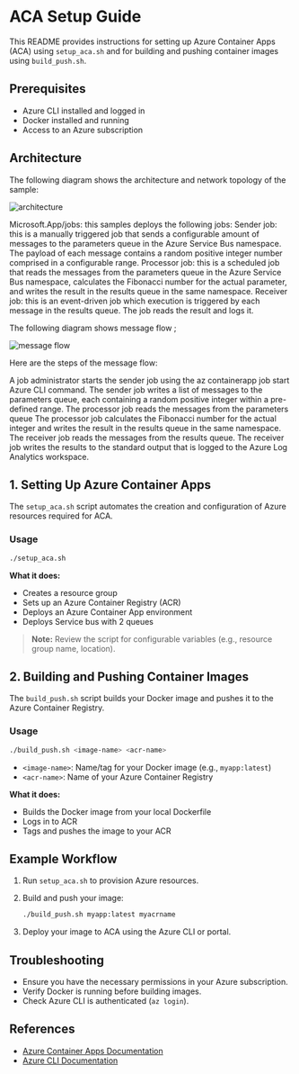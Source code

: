 # ACA Setup Guide

This README provides instructions for setting up Azure Container Apps (ACA) using `setup_aca.sh` and for building and pushing container images using `build_push.sh`.

## Prerequisites

- Azure CLI installed and logged in
- Docker installed and running
- Access to an Azure subscription

## Architecture 
The following diagram shows the architecture and network topology of the sample:

![architecture](image.png)

Microsoft.App/jobs: this samples deploys the following jobs:
Sender job: this is a manually triggered job that sends a configurable amount of messages to the parameters queue in the Azure Service Bus namespace. The payload of each message contains a random positive integer number comprised in a configurable range.
Processor job: this is a scheduled job that reads the messages from the parameters queue in the Azure Service Bus namespace, calculates the Fibonacci number for the actual parameter, and writes the result in the results queue in the same namespace.
Receiver job: this is an event-driven job which execution is triggered by each message in the results queue. The job reads the result and logs it.

The following diagram shows message flow ;

![message flow](image-1.png)

Here are the steps of the message flow:

A job administrator starts the sender job using the az containerapp job start Azure CLI command.
The sender job writes a list of messages to the parameters queue, each containing a random positive integer within a pre-defined range.
The processor job reads the messages from the parameters queue
The processor job calculates the Fibonacci number for the actual integer and writes the result in the results queue in the same namespace.
The receiver job reads the messages from the results queue.
The receiver job writes the results to the standard output that is logged to the Azure Log Analytics workspace.

## 1. Setting Up Azure Container Apps

The `setup_aca.sh` script automates the creation and configuration of Azure resources required for ACA.

### Usage

```bash
./setup_aca.sh
```

**What it does:**
- Creates a resource group
- Sets up an Azure Container Registry (ACR)
- Deploys an Azure Container App environment
- Deploys Service bus with 2 queues

> **Note:** Review the script for configurable variables (e.g., resource group name, location).


## 2. Building and Pushing Container Images

The `build_push.sh` script builds your Docker image and pushes it to the Azure Container Registry.

### Usage

```bash
./build_push.sh <image-name> <acr-name>
```

- `<image-name>`: Name/tag for your Docker image (e.g., `myapp:latest`)
- `<acr-name>`: Name of your Azure Container Registry

**What it does:**
- Builds the Docker image from your local Dockerfile
- Logs in to ACR
- Tags and pushes the image to your ACR

## Example Workflow

1. Run `setup_aca.sh` to provision Azure resources.
2. Build and push your image:

    ```bash
    ./build_push.sh myapp:latest myacrname
    ```

3. Deploy your image to ACA using the Azure CLI or portal.

## Troubleshooting

- Ensure you have the necessary permissions in your Azure subscription.
- Verify Docker is running before building images.
- Check Azure CLI is authenticated (`az login`).

## References

- [Azure Container Apps Documentation](https://learn.microsoft.com/azure/container-apps/)
- [Azure CLI Documentation](https://learn.microsoft.com/cli/azure/)
